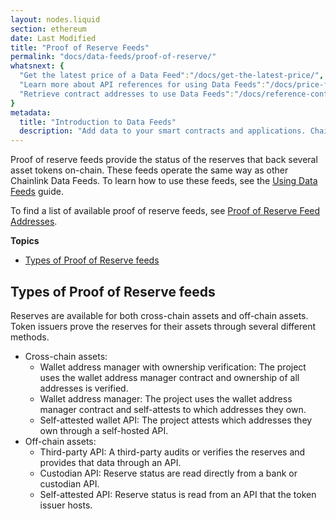 ```yaml
---
layout: nodes.liquid
section: ethereum
date: Last Modified
title: "Proof of Reserve Feeds"
permalink: "docs/data-feeds/proof-of-reserve/"
whatsnext: {
  "Get the latest price of a Data Feed":"/docs/get-the-latest-price/",
  "Learn more about API references for using Data Feeds":"/docs/price-feeds-api-reference/",
  "Retrieve contract addresses to use Data Feeds":"/docs/reference-contracts/"
}
metadata:
  title: "Introduction to Data Feeds"
  description: "Add data to your smart contracts and applications. Chainlink data feeds include BTC/USD, BTC/ETH, ETH/USD and more!"
---
```


Proof of reserve feeds provide the status of the reserves that back several asset tokens on-chain. These feeds operate the same way as other Chainlink Data Feeds. To learn how to use these feeds, see the [Using Data Feeds](/docs/get-the-latest-price/) guide.

To find a list of available proof of reserve feeds, see [Proof of Reserve Feed Addresses](/docs/data-feeds/proof-of-reserve/addresses/).

**Topics**

- [Types of Proof of Reserve feeds](#types-of-proof-of-reserve-feeds)

## Types of Proof of Reserve feeds

Reserves are available for both cross-chain assets and off-chain assets. Token issuers prove the reserves for their assets through several different methods. 

- Cross-chain assets:
  - Wallet address manager with ownership verification: The project uses the wallet address manager contract and ownership of all addresses is verified.
  - Wallet address manager: The project uses the wallet address manager contract and self-attests to which addresses they own.
  - Self-attested wallet API: The project attests which addresses they own through a self-hosted API.
- Off-chain assets:
  - Third-party API: A third-party audits or verifies the reserves and provides that data through an API.
  - Custodian API: Reserve status are read directly from a bank or custodian API.
  - Self-attested API: Reserve status is read from an API that the token issuer hosts.